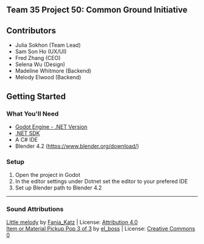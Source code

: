 ## Team 35 Project 50: Common Ground Initiative

## Contributors

- Julia Sokhon (Team Lead)
- Sam Son Ho (UX/UI)
- Fred Zhang (CEO)
- Selena Wu (Design)
- Madeline Whitmore (Backend)
- Melody Elwood (Backend)


## Getting Started
### What You'll Need 
- [Godot Engine - .NET Version](https://godotengine.org/download/)
- [.NET SDK](https://dotnet.microsoft.com/en-us/download)
- A C# IDE
- Blender 4.2 (https://www.blender.org/download/) 

### Setup
1. Open the project in Godot
2. In the editor settings under Dotnet set the editor to your prefered IDE
3. Set up Blender path to Blender 4.2



---

### Sound Attributions
<a href="https://freesound.org/people/Fania_Katz/sounds/749876/">Little melody</a> by <a href="https://freesound.org/people/Fania_Katz/">Fania_Katz</a> | License: <a href="https://creativecommons.org/licenses/by/4.0/">Attribution 4.0</a>
<br>
<a href="https://freesound.org/people/el_boss/sounds/665181/">Item or Material Pickup Pop 3 of 3</a> by <a href="https://freesound.org/people/el_boss/">el_boss</a> | License: <a href="http://creativecommons.org/publicdomain/zero/1.0/">Creative Commons 0</a>
